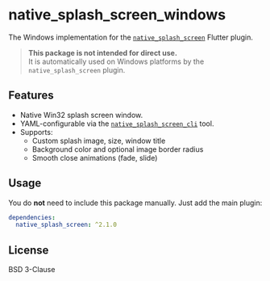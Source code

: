 # native_splash_screen_windows

The Windows implementation for the [`native_splash_screen`](https://pub.dev/packages/native_splash_screen) Flutter plugin.

> **This package is not intended for direct use.**  
> It is automatically used on Windows platforms by the `native_splash_screen` plugin.

## Features

- Native Win32 splash screen window.
- YAML-configurable via the [`native_splash_screen_cli`](https://pub.dev/packages/native_splash_screen_cli) tool.
- Supports:
  - Custom splash image, size, window title
  - Background color and optional image border radius
  - Smooth close animations (fade, slide)

## Usage

You do **not** need to include this package manually. Just add the main plugin:

```yaml
dependencies:
  native_splash_screen: ^2.1.0
```

## License

BSD 3-Clause
